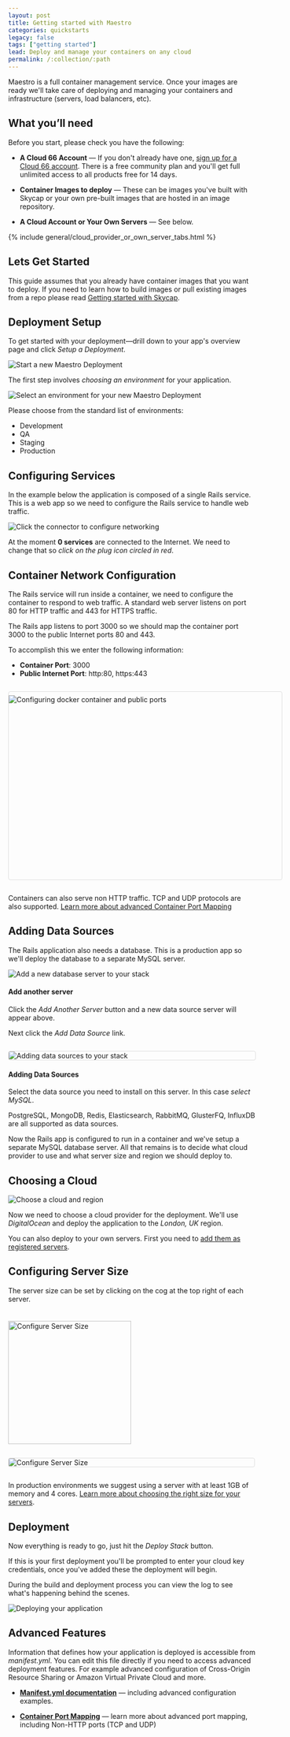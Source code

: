 ```yaml
---
layout: post
title: Getting started with Maestro
categories: quickstarts
legacy: false
tags: ["getting started"]
lead: Deploy and manage your containers on any cloud
permalink: /:collection/:path
---
```


<p class="lead">
    Maestro is a full container management service. Once your images are ready we'll take care of deploying and managing your containers and infrastructure (servers, load balancers, etc).
</p>

<h2 id="What-youll-need">
    <a href="#What-youll-need" class="headerlink" title="What you’ll need"></a>
    What you’ll need
</h2>

<p>Before you start, please check you have the following:</p>

<ul>
    <li>
        <p><strong>A Cloud 66 Account</strong> &mdash; If you don't already have one, <a href="https://app.cloud66.com/users/sign_up" target="_blank">sign up for a Cloud 66 account</a>. There is a free community plan and you'll get full unlimited access to all products free for 14 days.</p>
    </li>
    <li>
        <p><strong>Container Images to deploy</strong> &mdash; These can be images you've built with Skycap or your own pre-built images that are hosted in an image repository.</p>
    </li>
    <li>
        <p><strong>A Cloud Account or Your Own Servers</strong> &mdash; See below.</p>
    </li>
</ul>

{% include general/cloud_provider_or_own_server_tabs.html %}

<h2 id="get-started">
    <a href="#get-started" class="headerlink" title="Get Started"></a>
    Lets Get Started
</h2>

<p>This guide assumes that you already have container images that you want to deploy. If you need to learn how to build images or pull existing images from a repo please read <a href="/skycap/quickstarts/getting_started.html">Getting started with Skycap</a>.</p>



<h2 id="deployment-setup">
    <a href="#deployment-setup" class="headerlink" title="Get Started"></a>
    Deployment Setup
</h2>
<p>To get started with your deployment&mdash;drill down to your app's overview page and click <em>Setup a Deployment</em>.</p>
<p>
    <img class="ContentImage" src="/assets/maestro/maestro_setup_deployment.png" alt="Start a new Maestro Deployment">
</p>


<p>The first step involves <em>choosing an environment</em> for your application.</p>

<div class="Grid Grid--gutters Grid--full large-Grid--fit med-Grid--guttersXl">
    <div class="Grid-cell">
        <img class="ContentImage" src="/assets/maestro/maestro_deployment_setup.png" alt="Select an environment for your new Maestro Deployment">
    </div>
    <div class="Grid-cell">
        <p>Please choose from the standard list of environments:</p>
        <ul>
          <li>Development</li>
          <li>QA</li>
          <li>Staging</li>
          <li>Production</li>
         </ul>
    </div>
</div>

<h2 id="configuring-services">
    <a href="#deployment-setup" class="headerlink" title="Configuring Services"></a>
    Configuring Services
</h2>

<p>In the example below the application is composed of a single Rails service. This is a web app so we need to configure the Rails service to handle web traffic.</p>
<p>
    <img class="ContentImage" src="/assets/maestro/maestro_configure_service_networking.png" alt="Click the connector to configure networking">
</p>
<p>At the moment <strong>0 services</strong> are connected to the Internet. We need to change that so <em>click on the plug icon circled in red</em>.</p>

<h2 id="container-network-configuration">
    <a href="#container-network-configuration" class="headerlink" title="Configuring Services"></a>
    Container Network Configuration
</h2>

<p>The Rails service will run inside a container, we need to configure the container to respond to web traffic. A standard web server listens on port 80 for HTTP traffic and 443 for HTTPS traffic.</p>

<p>The Rails app listens to port 3000 so we should map the container port 3000 to the public Internet ports 80 and 443.</p>

<p>To accomplish this we enter the following information:</p>
<ul>
    <li><strong>Container Port</strong>:  3000</li>
    <li><strong>Public Internet Port</strong>: http:80, https:443</li>
</ul>

<div style="overflow: hidden; border: 1px solid #ddd; border-radius: 4px; width: 556px; height: 374px; padding-top: 0.5em; margin-top:2em; margin-bottom: 2em">
    <img alt="Configuring docker container and public ports" src="/assets/maestro/maestro_configure_container_ports_animated.gif">
</div>

<p>Containers can also serve non HTTP traffic. TCP and UDP protocols are also supported. <a href="/maestro/tutorials/container-ports.html">Learn more about advanced Container Port Mapping</a></p>

<h2 id="adding-data-sources">
    <a href="#adding-data-sources" class="headerlink" title="Adding Data Sources"></a>
    Adding Data Sources
</h2>

<p>The Rails application also needs a database. This is a production app so we'll deploy the database to a separate MySQL server.

<div class="Grid Grid--gutters Grid--full large-Grid--fit med-Grid--guttersXl" style="margin-bottom: 2em;">
    <div class="Grid-cell">
        <img class="ContentImage" src="/assets/maestro/maestro_add_data_source.png" alt="Add a new database server to your stack">
    </div>
    <div class="Grid-cell">
        <h4>Add another server</h4>
        <p class="u-textSmall">Click the <em>Add Another Server</em> button and a new data source server will appear above.</p>
        <p class="u-textSmall">Next click the <em>Add Data Source</em> link.</p>
    </div>
</div>

<div class="Grid Grid--gutters Grid--full large-Grid--fit med-Grid--guttersXl">
    <div class="Grid-cell">
        <div style="border: 1px solid #ddd; border-radius: 4px; overflow: hidden;">
            <img src="/assets/maestro/maestro_select_data_sources.png" alt="Adding data sources to your stack">
        </div>
    </div>
    <div class="Grid-cell">
        <h4>Adding Data Sources</h4>
        <p class="u-textSmall">Select the data source you need to install on this server. In this case <em>select MySQL</em>.</p>
        <p class="u-textSmall">PostgreSQL, MongoDB, Redis, Elasticsearch, RabbitMQ, GlusterFQ, InfluxDB are all supported as data sources.</p>
    </div>
</div>


<p>Now the Rails app is configured to run in a container and we've setup a separate MySQL database server. All that remains is to decide what cloud provider to use and what server size and region we should deploy to.</p>

<h2 id="cloud">
    <a href="#cloud" class="headerlink" title="Choosing a Cloud"></a>
    Choosing a Cloud
</h2>


<div class="Grid Grid--gutters Grid--full large-Grid--fit med-Grid--guttersXl">
    <div class="Grid-cell">
        <img src="/assets/maestro/maestro_cloud_region.png" alt="Choose a cloud and region">
    </div>
    <div class="Grid-cell">
        <p class="u-textSmall">
            Now we need to choose a cloud provider for the deployment. We'll use <em>DigitalOcean</em> and deploy the application to the <em>London, UK</em> region.
        </p>
        <p class="u-textSmall">
            You can also deploy to your own servers. First you need to <a href="/maestro/tutorials/registered-servers.html">add them as registered servers</a>.
        </p>
    </div>
</div>

<h2 id="configuring-servers">
    <a href="#configuring-servers" class="headerlink" title="Configuring Servers"></a>
    Configuring Server Size
</h2>

<div class="Grid Grid--gutters Grid--full large-Grid--fit med-Grid--guttersXl">
    <div class="Grid-cell">
        <p>The server size can be set by clicking on the cog at the top right of each server.</p>
    </div>
    <div class="Grid-cell">
        <img style="margin-top: 1.6em" width="250" src="/assets/maestro/maestro_configure_servers.png" alt="Configure Server Size">
    </div>
</div>

<div style="overflow: hidden; border: 1px solid #ddd; border-radius: 4px; margin: 2em 0; max-width: 500px">
    <img src="/assets/maestro/maestro_server_size_modal.png" alt="Configure Server Size">
</div>

<p>In production environments we suggest using a server with at least 1GB of memory and 4 cores. <a href="/maestro/references/non-recommended-server-sizes.html">Learn more about choosing the right size for your servers</a>.</p>

<h2 id="deployment">
    <a href="#deployment" class="headerlink" title="Deployment"></a>
    Deployment
</h2>

<p>Now everything is ready to go, just hit the <em>Deploy Stack</em> button.</p>

<p>If this is your first deployment you'll be prompted to enter your cloud key credentials, once you've added these the deployment will begin.</p>

<p>During the build and deployment process you can view the log to see what's happening behind the scenes.</p>

<p>
    <img src="/assets/maestro/maestro_deployment.gif" alt="Deploying your application">
</p>

<h2 id="advanced">
    Advanced Features
</h2>

<p>Information that defines how your application is deployed is accessible from <em>manifest.yml</em>. You can edit this file directly if you need to access advanced deployment features. For example advanced configuration of Cross-Origin Resource Sharing or Amazon Virtual Private Cloud and more.</p>

<ul>
    <li>
        <p><strong><a href="/maestro/how-to-guides/deployment/building-a-manifest-file.html">Manifest.yml documentation</a></strong> &mdash; including advanced configuration examples.</p>
    </li>
    <li>
        <p><strong><a href="/maestro/tutorials/container-ports.html">Container Port Mapping</a></strong> &mdash; learn more about advanced port mapping, including Non-HTTP ports (TCP and UDP)</p>
    </li>
</ul>

